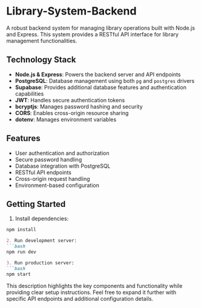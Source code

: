 # Library-System-Backend

A robust backend system for managing library operations built with Node.js and Express. This system provides a RESTful API interface for library management functionalities.

## Technology Stack

- **Node.js & Express**: Powers the backend server and API endpoints
- **PostgreSQL**: Database management using both `pg` and `postgres` drivers
- **Supabase**: Provides additional database features and authentication capabilities
- **JWT**: Handles secure authentication tokens
- **bcryptjs**: Manages password hashing and security
- **CORS**: Enables cross-origin resource sharing
- **dotenv**: Manages environment variables

## Features

- User authentication and authorization
- Secure password handling
- Database integration with PostgreSQL
- RESTful API endpoints
- Cross-origin request handling
- Environment-based configuration

## Getting Started

1. Install dependencies:

```bash
npm install
```

````markdown:README.md
2. Run development server:
```bash
npm run dev
````

````markdown:README.md
3. Run production server:
```bash
npm start
````

This description highlights the key components and functionality while providing clear setup instructions. Feel free to expand it further with specific API endpoints and additional configuration details.
